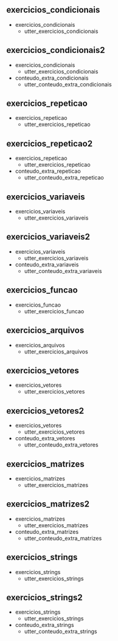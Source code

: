 ## exercicios_condicionais
* exercicios_condicionais
    - utter_exercicios_condicionais

## exercicios_condicionais2
* exercicios_condicionais
    - utter_exercicios_condicionais
* conteudo_extra_condicionais
    - utter_conteudo_extra_condicionais

## exercicios_repeticao
* exercicios_repeticao
    - utter_exercicios_repeticao

## exercicios_repeticao2
* exercicios_repeticao
    - utter_exercicios_repeticao
* conteudo_extra_repeticao
    - utter_conteudo_extra_repeticao

## exercicios_variaveis
* exercicios_variaveis
    - utter_exercicios_variaveis

## exercicios_variaveis2
* exercicios_variaveis
    - utter_exercicios_variaveis
* conteudo_extra_variaveis
    - utter_conteudo_extra_variaveis


## exercicios_funcao
* exercicios_funcao
    - utter_exercicios_funcao

## exercicios_arquivos
* exercicios_arquivos
    - utter_exercicios_arquivos

## exercicios_vetores
* exercicios_vetores
    - utter_exercicios_vetores

## exercicios_vetores2
* exercicios_vetores
    - utter_exercicios_vetores
* conteudo_extra_vetores
    - utter_conteudo_extra_vetores

## exercicios_matrizes
* exercicios_matrizes
    - utter_exercicios_matrizes

## exercicios_matrizes2
* exercicios_matrizes
    - utter_exercicios_matrizes
* conteudo_extra_matrizes
    - utter_conteudo_extra_matrizes
  
## exercicios_strings
* exercicios_strings
  - utter_exercicios_strings
  
## exercicios_strings2
* exercicios_strings
  - utter_exercicios_strings
* conteudo_extra_strings
  - utter_conteudo_extra_strings 